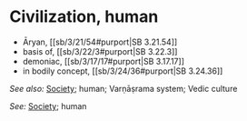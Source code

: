 # Civilization, human

* Āryan, [[sb/3/21/54#purport|SB 3.21.54]]
* basis of, [[sb/3/22/3#purport|SB 3.22.3]]
* demoniac, [[sb/3/17/17#purport|SB 3.17.17]]
* in bodily concept, [[sb/3/24/36#purport|SB 3.24.36]]

*See also:* [Society](entries/society.md); human; Varṇāṣrama system; Vedic culture

*See:* [Society](entries/society.md); human
